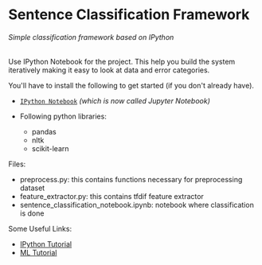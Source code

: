 # Sentence Classification Framework
###### Simple classification framework based on IPython

Use IPython Notebook for the project. This help you build the system iteratively
making it easy to look at data and error categories.

You'll have to install the following to get started (if you don't already have).

- [`IPython Notebook`](http://jupyter.readthedocs.org/en/latest/install.html) _(which is now called Jupyter Notebook)_

- Following python libraries:
  - pandas
  - nltk
  - scikit-learn

Files:
- preprocess.py: this contains functions necessary for preprocessing dataset
- feature_extractor.py: this contains tfdif feature extractor
- sentence_classification_notebook.ipynb: notebook where classification is done

Some Useful Links:  
- [IPython Tutorial](http://nbviewer.ipython.org/github/abosamoor/data_science_course/blob/master/ScientificPython.ipynb)
- [ML Tutorial](http://nbviewer.ipython.org/github/aboSamoor/data_science_course/blob/master/ML.ipynb)